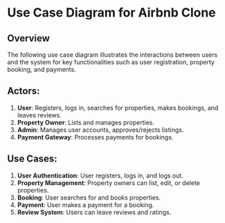 # Use Case Diagram for Airbnb Clone

## Overview
The following use case diagram illustrates the interactions between users and the system for key functionalities such as user registration, property booking, and payments.

## Actors:
1. **User**: Registers, logs in, searches for properties, makes bookings, and leaves reviews.
2. **Property Owner**: Lists and manages properties.
3. **Admin**: Manages user accounts, approves/rejects listings.
4. **Payment Gateway**: Processes payments for bookings.

## Use Cases:
1. **User Authentication**: User registers, logs in, and logs out.
2. **Property Management**: Property owners can list, edit, or delete properties.
3. **Booking**: User searches for and books properties.
4. **Payment**: User makes a payment for a booking.
5. **Review System**: Users can leave reviews and ratings.

